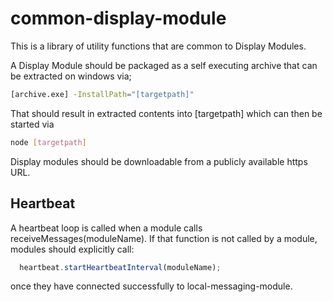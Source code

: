 # common-display-module

This is a library of utility functions that are common to Display Modules.

A Display Module should be packaged as a self executing archive that can be extracted on windows via;

``` bash
[archive.exe] -InstallPath="[targetpath]"
```

That should result in extracted contents into [targetpath] which can then be started via

``` bash
node [targetpath]
```

Display modules should be downloadable from a publicly available https URL.

## Heartbeat

A heartbeat loop is called when a module calls receiveMessages(moduleName).
If that function is not called by a module, modules should explicitly call:

``` javascript
  heartbeat.startHeartbeatInterval(moduleName);
```

once they have connected successfully to local-messaging-module.
